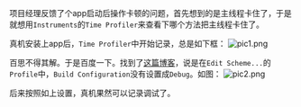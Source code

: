 项目经理反馈了个app启动后操作卡顿的问题，首先想到的是主线程卡住了，于是就想用`Instruments`的`Time Profiler`来查看下哪个方法把主线程卡住了。

真机安装上app后，`Time Profiler`中开始记录，总是如下框：
![pic1.png](https://upload-images.jianshu.io/upload_images/843214-091f64ae04c6b76c.png?imageMogr2/auto-orient/strip%7CimageView2/2/w/1240)

百思不得其解。于是百度一下。找到了[这篇博客](http://blog.csdn.net/reims2046/article/details/40857601)，说是在`Edit Scheme...`的`Profile`中，`Build Configuration`没有设置成`Debug`。如图：
![pic2.png](https://upload-images.jianshu.io/upload_images/843214-6b9c402337482aec.png?imageMogr2/auto-orient/strip%7CimageView2/2/w/1240)

后来按照如上设置，真机果然可以记录调试了。

